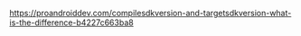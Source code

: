 https://proandroiddev.com/compilesdkversion-and-targetsdkversion-what-is-the-difference-b4227c663ba8